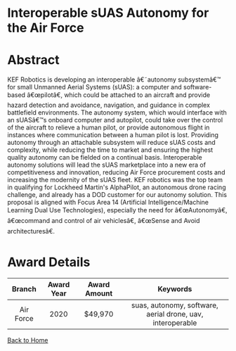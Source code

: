 
Interoperable sUAS Autonomy for the Air Force
=============================================

# Abstract


KEF Robotics is developing an interoperable â€˜autonomy subsystemâ€™ for small Unmanned Aerial Systems (sUAS): a computer and software-based â€œpilotâ€, which could be attached to an aircraft and provide hazard detection and avoidance, navigation, and guidance in complex battlefield environments. The autonomy system, which would interface with an sUASâ€™s onboard computer and autopilot, could take over the control of the aircraft to relieve a human pilot, or provide autonomous flight in instances where communication between a human pilot is lost. Providing autonomy through an attachable subsystem will reduce sUAS costs and complexity, while reducing the time to market and ensuring the highest quality autonomy can be fielded on a continual basis. Interoperable autonomy solutions will lead the sUAS marketplace into a new era of competitiveness and innovation, reducing Air Force procurement costs and increasing the modernity of the sUAS fleet. KEF robotics was the top team in qualifying for Lockheed Martin's AlphaPilot, an autonomous drone racing challenge, and already has a DOD customer for our autonomy solution. This proposal is aligned with Focus Area 14 (Artificial Intelligence/Machine Learning Dual Use Technologies), especially the need for â€œAutonomyâ€, â€œcommand and control of air vehiclesâ€, â€œSense and Avoid architecturesâ€.  

# Award Details

|Branch|Award Year|Award Amount|Keywords|
| :---: | :---: | :---: | :---: |
|Air Force|2020|$49,970|suas, autonomy, software, aerial drone, uav, interoperable|
  
  


[Back to Home](https://github.com/chrischow/dod_sbir_awards/Reports/DJ/#1656)